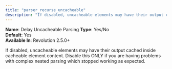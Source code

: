 ```yaml
---
title: "parser_recurse_uncacheable"
description: "If disabled, uncacheable elements may have their output cached inside cacheable element content"
---
```


 **Name**: Delay Uncacheable Parsing 
**Type**: Yes/No  
**Default**: Yes  
**Available In**: Revolution 2.5.0+

If disabled, uncacheable elements may have their output cached inside cacheable element content. Disable this ONLY if you are having problems with complex nested parsing which stopped working as expected.